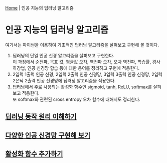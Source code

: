 [Home](./../README.md) | 인공 지능의 딥러닝 알고리즘

# 인공 지능의 딥러닝 알고리즘
여기서는 파이썬을 이용하여 기초적인 딥러닝 알고리즘을 살펴보고 구현해 볼 것이다.  
1. 딥러닝의 단일 인공 신경 알고리즘을 살펴보고 구현한다.  
이 과정에서 순전파, 목표 값, 평균값 오차, 역전파 오차, 오차 역전파, 학습률, 경사 하강법, 인공 신경망 합습 등에 대한 용어를 정리하고 구현에 적용한다.
2. 2입력 1출력 인공 신경, 2입력 2출력 인공 신경망, 3입력 3출력 인공 신경망, 2입력 2은닉 2출력 인공 신경망에 딥러닝 알고리즘을 적용한다.
3. 딥러닝에서 주로 사용되는 활성화 함수인 sigmoid, tanh, ReLU, softmax를 살펴보고 적용한다.  
또 softmax와 관련된 cross entropy 오차 함수에 대해서도 정리한다.

## [딥러닝 동작 원리 이해하기](./2_1/README.md)
## [다양한 인공 신경망 구현해 보기](./2_2/README.md)
## [활성화 함수 추가하기](./2_3/README.md)
